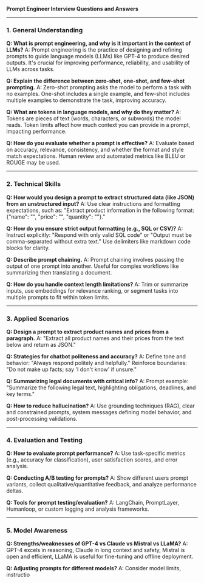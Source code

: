 **Prompt Engineer Interview Questions and Answers**

---

### 1. General Understanding

**Q: What is prompt engineering, and why is it important in the context of LLMs?**
A: Prompt engineering is the practice of designing and refining prompts to guide language models (LLMs) like GPT-4 to produce desired outputs. It's crucial for improving performance, reliability, and usability of LLMs across tasks.

**Q: Explain the difference between zero-shot, one-shot, and few-shot prompting.**
A: Zero-shot prompting asks the model to perform a task with no examples. One-shot includes a single example, and few-shot includes multiple examples to demonstrate the task, improving accuracy.

**Q: What are tokens in language models, and why do they matter?**
A: Tokens are pieces of text (words, characters, or subwords) the model reads. Token limits affect how much context you can provide in a prompt, impacting performance.

**Q: How do you evaluate whether a prompt is effective?**
A: Evaluate based on accuracy, relevance, consistency, and whether the format and style match expectations. Human review and automated metrics like BLEU or ROUGE may be used.

---

### 2. Technical Skills

**Q: How would you design a prompt to extract structured data (like JSON) from an unstructured input?**
A: Use clear instructions and formatting expectations, such as: 
"Extract product information in the following format: {"name": "", "price": "", "quantity": ""}."

**Q: How do you ensure strict output formatting (e.g., SQL or CSV)?**
A: Instruct explicitly: "Respond with only valid SQL code" or "Output must be comma-separated without extra text." Use delimiters like markdown code blocks for clarity.

**Q: Describe prompt chaining.**
A: Prompt chaining involves passing the output of one prompt into another. Useful for complex workflows like summarizing then translating a document.

**Q: How do you handle context length limitations?**
A: Trim or summarize inputs, use embeddings for relevance ranking, or segment tasks into multiple prompts to fit within token limits.

---

### 3. Applied Scenarios

**Q: Design a prompt to extract product names and prices from a paragraph.**
A: "Extract all product names and their prices from the text below and return as JSON."

**Q: Strategies for chatbot politeness and accuracy?**
A: Define tone and behavior: "Always respond politely and helpfully." Reinforce boundaries: "Do not make up facts; say 'I don't know' if unsure."

**Q: Summarizing legal documents with critical info?**
A: Prompt example: "Summarize the following legal text, highlighting obligations, deadlines, and key terms."

**Q: How to reduce hallucination?**
A: Use grounding techniques (RAG), clear and constrained prompts, system messages defining model behavior, and post-processing validations.

---

### 4. Evaluation and Testing

**Q: How to evaluate prompt performance?**
A: Use task-specific metrics (e.g., accuracy for classification), user satisfaction scores, and error analysis.

**Q: Conducting A/B testing for prompts?**
A: Show different users prompt variants, collect qualitative/quantitative feedback, and analyze performance deltas.

**Q: Tools for prompt testing/evaluation?**
A: LangChain, PromptLayer, Humanloop, or custom logging and analysis frameworks.

---

### 5. Model Awareness

**Q: Strengths/weaknesses of GPT-4 vs Claude vs Mistral vs LLaMA?**
A: GPT-4 excels in reasoning, Claude in long context and safety, Mistral is open and efficient, LLaMA is useful for fine-tuning and offline deployment.

**Q: Adjusting prompts for different models?**
A: Consider model limits, instructio
